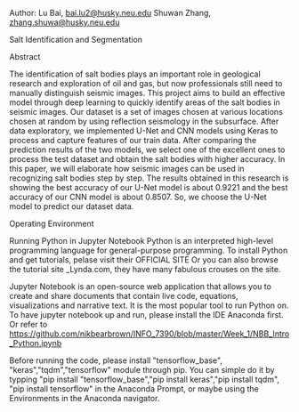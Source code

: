 Author:
Lu Bai, bai.lu2@husky.neu.edu
Shuwan Zhang, zhang.shuwa@husky.neu.edu

Salt Identification and Segmentation

Abstract

The identification of salt bodies plays an important role in geological research and exploration of oil and gas, but now professionals still need to manually distinguish seismic images. This project aims to build an effective model through deep learning to quickly identify areas of the salt bodies in seismic images. Our dataset is a set of images chosen at various locations chosen at random by using reflection seismology in the subsurface. After data exploratory, we implemented U-Net and CNN models using Keras to process and capture features of our train data. After comparing the prediction results of the two models, we select one of the excellent ones to process the test dataset and obtain the salt bodies with higher accuracy. In this paper, we will elaborate how seismic images can be used in recognizing salt bodies step by step. The results obtained in this research is showing the best accuracy of our U-Net model is about 0.9221 and the best accuracy of our CNN model is about 0.8507. So, we choose the U-Net model to predict our dataset data.

Operating Environment

Running Python in Jupyter Notebook Python is an interpreted high-level programming language for general-purpose programming. To install Python and get tutorials, pelase visit their OFFICIAL SITE Or you can also browse the tutorial site _Lynda.com, they have many fabulous crouses on the site.

Jupyter Notebook is an open-source web application that allows you to create and share documents that contain live code, equations, visualizations and narrative text. It is the most popular tool to run Python on. To have jupyter notebook up and run, please install the IDE Anaconda first. Or refer to https://github.com/nikbearbrown/INFO_7390/blob/master/Week_1/NBB_Intro_Python.ipynb

Before running the code, please install "tensorflow_base", "keras","tqdm","tensorflow" module through pip. You can simple do it by typping "pip install "tensorflow_base","pip install keras","pip install tqdm", "pip install tensorflow" in the Anaconda Prompt, or maybe using the Environments in the Anaconda navigator.
